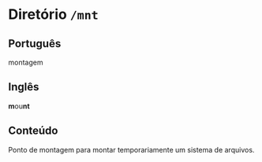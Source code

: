 # Diretório `/mnt`

## Português

montagem


## Inglês

<b>m</b>ou<b>nt</b>

## Conteúdo

Ponto de montagem para montar temporariamente um sistema de arquivos.
